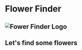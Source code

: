 # Flower Finder
![Fower Finder Logo](https://people.ucsc.edu/~jwang402/page_resources/img/flowerfinder.png)
---
Let's find some flowers
---
